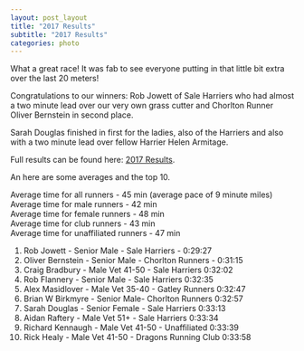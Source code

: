 ```yaml
---
layout: post_layout
title: "2017 Results"
subtitle: "2017 Results"
categories: photo
---
```


What a great race! It was fab to see everyone putting in that little bit extra over the last 20 meters!

Congratulations to our winners: Rob Jowett of Sale Harriers who had almost a two minute lead over our very own grass cutter and Chorlton Runner Oliver Bernstein in second place.&nbsp;

Sarah Douglas finished in first for the ladies, also of the Harriers and also with a two minute lead over fellow Harrier Helen Armitage.

Full results can be found here:&nbsp;[2017 Results](https://docs.google.com/spreadsheets/d/1--PonmWqkXS9_ViLjKRDHWappwZ4ABYcXCRcvvqE4ug/pub?gid=996950708&amp;single=true&amp;output=pdf).

An here are some averages and the top 10.

Average time for all runners - 45 min (average pace of 9 minute miles)<br>Average time for male runners - 42 min<br>Average time for female runners - 48 min<br>Average time for club runners - 43 min<br>Average time for unaffiliated runners - 47 min

1. Rob Jowett - Senior Male - Sale Harriers - 0:29:27
2. Oliver Bernstein - Senior Male - Chorlton Runners - 0:31:15
3. Craig Bradbury - Male Vet 41-50 - Sale Harriers 0:32:02
4. Rob Flannery - Senior Male - Sale Harriers 0:32:35
5. Alex Masidlover - Male Vet 35-40 - Gatley Runners 0:32:47
6. Brian W Birkmyre - Senior Male- Chorlton Runners 0:32:57
7. Sarah Douglas - Senior Female - Sale Harriers 0:33:13
8. Aidan Raftery - Male Vet 51+ - Sale Harriers 0:33:34
9. Richard Kennaugh - Male Vet 41-50 - Unaffiliated 0:33:39
10. Rick Healy - Male Vet 41-50 - Dragons Running Club 0:33:58